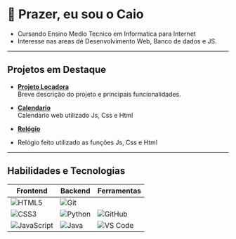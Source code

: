 # 👋 Prazer, eu sou o Caio

- Cursando Ensino Medio Tecnico em Informatica para Internet
- Interesse nas areas dé Desenvolvimento Web, Banco de dados e JS.  
 
---
 
##  Projetos em Destaque
 
- **[Projeto Locadora]()**  
   Breve descrição do projeto e principais funcionalidades.
 
- **[Calendario]()**  
   Calendario web utilizado Js, Css e Html
 
- **[Relógio]()**
-  Relógio feito utilizado as funções Js, Css e Html  

 
---
 
##  Habilidades e Tecnologias
 
| Frontend | Backend | Ferramentas |
|----------|----------|-------------|
| ![HTML5](https://img.shields.io/badge/-HTML5-E34F26?style=for-the-badge&logo=html5&logoColor=white) | ![Git](https://img.shields.io/badge/-Git-F05032?style=for-the-badge&logo=git&logoColor=white) |
| ![CSS3](https://img.shields.io/badge/-CSS3-1572B6?style=for-the-badge&logo=css3&logoColor=white) | ![Python](https://img.shields.io/badge/-Python-3776AB?style=for-the-badge&logo=python&logoColor=white) | ![GitHub](https://img.shields.io/badge/-GitHub-181717?style=for-the-badge&logo=github&logoColor=white) |
| ![JavaScript](https://img.shields.io/badge/-JavaScript-F7DF1E?style=for-the-badge&logo=javascript&logoColor=black) | ![Java](https://img.shields.io/badge/-Java-007396?style=for-the-badge&logo=java&logoColor=white) | ![VS Code](https://img.shields.io/badge/-VSCode-007ACC?style=for-the-badge&logo=visual-studio-code&logoColor=white) |
